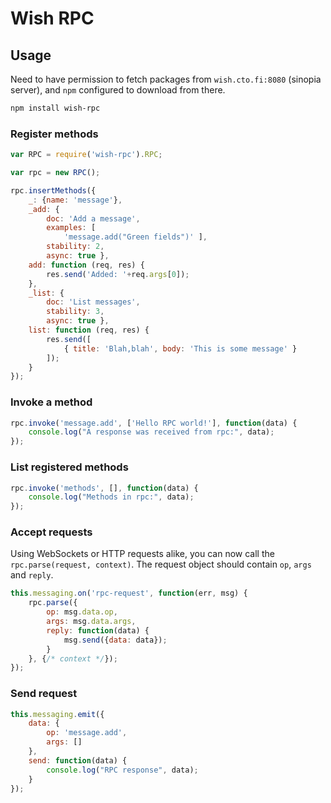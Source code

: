 # Wish RPC

## Usage

Need to have permission to fetch packages from `wish.cto.fi:8080` (sinopia server), and `npm` configured to download from there.

```sh
npm install wish-rpc
```

### Register methods

```js
var RPC = require('wish-rpc').RPC;

var rpc = new RPC();

rpc.insertMethods({
    _: {name: 'message'},
    _add: { 
        doc: 'Add a message', 
        examples: [
            'message.add("Green fields")' ],
        stability: 2,
        async: true },
    add: function (req, res) {
        res.send('Added: '+req.args[0]);
    },
    _list: {
        doc: 'List messages', 
        stability: 3,
        async: true },
    list: function (req, res) {
        res.send([
            { title: 'Blah,blah', body: 'This is some message' }
        ]);
    }
});
```

### Invoke a method

```js
rpc.invoke('message.add', ['Hello RPC world!'], function(data) {
    console.log("A response was received from rpc:", data);
});
```

### List registered methods

```js
rpc.invoke('methods', [], function(data) {
    console.log("Methods in rpc:", data);
});
```

### Accept requests

Using WebSockets or HTTP requests alike, you can now call the `rpc.parse(request, context)`. The request object should contain `op`, `args` and `reply`.

```js
this.messaging.on('rpc-request', function(err, msg) {
    rpc.parse({
        op: msg.data.op,
        args: msg.data.args,
        reply: function(data) {
            msg.send({data: data});
        }
    }, {/* context */});
});
```

### Send request 

```js
this.messaging.emit({ 
    data: { 
        op: 'message.add', 
        args: [] 
    },
    send: function(data) { 
        console.log("RPC response", data); 
    } 
});
```



